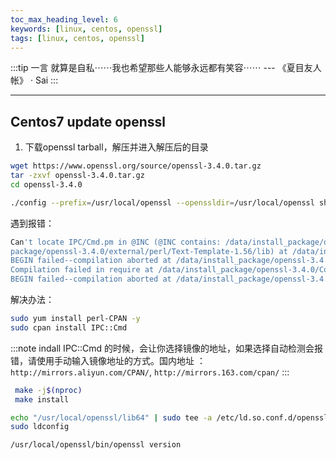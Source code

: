```yaml
---
toc_max_heading_level: 6
keywords: [linux, centos, openssl]
tags: [linux, centos, openssl]
---
```


:::tip 一言
就算是自私⋯⋯我也希望那些人能够永远都有笑容⋯⋯ --- 《夏目友人帐》 · Sai
:::

---

## Centos7 update openssl

1. 下载openssl tarball，解压并进入解压后的目录

```bash
wget https://www.openssl.org/source/openssl-3.4.0.tar.gz
tar -zxvf openssl-3.4.0.tar.gz
cd openssl-3.4.0
```

```bash
./config --prefix=/usr/local/openssl --openssldir=/usr/local/openssl shared zlib
```

遇到报错：

```bash
Can't locate IPC/Cmd.pm in @INC (@INC contains: /data/install_package/openssl-3.4.0/util/perl /usr/local/lib64/perl5 /usr/local/share/perl5 /usr/lib64/perl5/vendor_perl /usr/share/perl5/vendor_perl /usr/lib64/perl5 /usr/share/perl5 . /data/install_
package/openssl-3.4.0/external/perl/Text-Template-1.56/lib) at /data/install_package/openssl-3.4.0/util/perl/OpenSSL/config.pm line 19.
BEGIN failed--compilation aborted at /data/install_package/openssl-3.4.0/util/perl/OpenSSL/config.pm line 19.
Compilation failed in require at /data/install_package/openssl-3.4.0/Configure line 23.
BEGIN failed--compilation aborted at /data/install_package/openssl-3.4.0/Configure line 23.
```

解决办法：

```bash
sudo yum install perl-CPAN -y
sudo cpan install IPC::Cmd
```

:::note
indall IPC::Cmd 的时候，会让你选择镜像的地址，如果选择自动检测会报错，请使用手动输入镜像地址的方式。国内地址 ： `http://mirrors.aliyun.com/CPAN/`, `http://mirrors.163.com/cpan/`
:::

```bash
 make -j$(nproc)
 make install
```

```bash
echo "/usr/local/openssl/lib64" | sudo tee -a /etc/ld.so.conf.d/openssl-3.conf
sudo ldconfig
```

```bash
/usr/local/openssl/bin/openssl version
```

